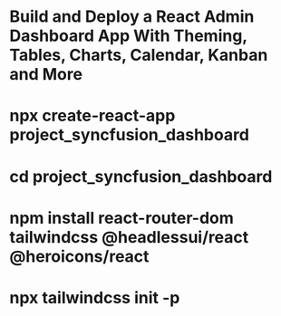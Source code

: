 # Build and Deploy a React Admin Dashboard App With Theming, Tables, Charts, Calendar, Kanban and More




# npx create-react-app  project_syncfusion_dashboard
# cd  project_syncfusion_dashboard
 # npm install react-router-dom tailwindcss @headlessui/react @heroicons/react 
 # npx tailwindcss init -p

